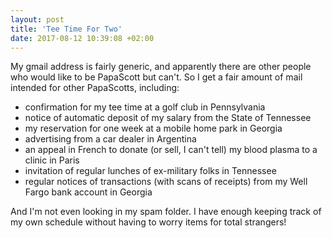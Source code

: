 ```yaml
---
layout: post
title: 'Tee Time For Two'
date: 2017-08-12 10:39:08 +02:00
---
```


My gmail address is fairly generic, and apparently there are other people who would like to be PapaScott but can't. So I get a fair amount of mail intended for other PapaScotts, including:

- confirmation for my tee time at a golf club in Pennsylvania
- notice of automatic deposit of my salary from the State of Tennessee
- my reservation for one week at a mobile home park in Georgia
- advertising from a car dealer in Argentina
- an appeal in French to donate (or sell, I can't tell) my blood plasma to a clinic in Paris
- invitation of regular lunches of ex-military folks in Tennessee
- regular notices of transactions (with scans of receipts) from my Well Fargo bank account in Georgia

And I'm not even looking in my spam folder. I have enough keeping track of my own schedule without having to worry items for total strangers!
